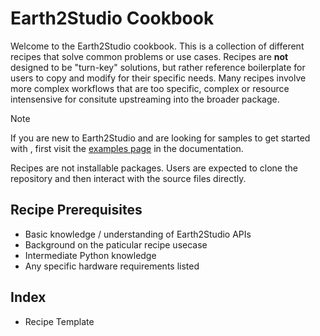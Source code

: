 # Earth2Studio Cookbook

Welcome to the Earth2Studio cookbook.
This is a collection of different recipes that solve common problems or use cases.
Recipes are **not** designed to be "turn-key" solutions, but rather reference
boilerplate for users to copy and modify for their specific needs.
Many recipes involve more complex workflows that are too specific, complex or resource
intensensive for consitute upstreaming into the broader package.

> [!NOTE]
> If you are new to Earth2Studio and are looking for samples to get started with , first
> visit the [examples page](https://nvidia.github.io/earth2studio/examples/index.html)
> in the documentation.

Recipes are not installable packages.
Users are expected to clone the repository and then interact with the source files
directly.

## Recipe Prerequisites

- Basic knowledge / understanding of Earth2Studio APIs
- Background on the paticular recipe usecase
- Intermediate Python knowledge
- Any specific hardware requirements listed

## Index

- Recipe Template
